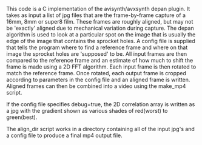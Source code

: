 This code is a C implementation of the avisynth/avxsynth depan plugin. It
takes as input a list of jpg files that are the frame-by-frame capture
of a 16mm, 8mm or super8 film.  These frames are roughly aligned, but
may not be 'exactly' aligned due to mechanical variation during capture.
The depan algorithm is used to look at a particular spot on the image that
is usually the edge of the image that contains the sprocket holes.  A config
file is supplied that tells the program where to find a reference frame and
where on that image the sprocket holes are 'supposed' to be.  All input
frames are then compared to the reference frame and an estimate of how much
to shift the frame is made using a 2D FFT algorithm.  Each input frame is then
rotated to match the reference frame.  Once rotated, each output frame is cropped according
to parameters in the config file and an aligned frame is written.  Aligned frames
can then be combined into a video using the make_mp4 script.

If the config file specifies debug=true, the 2D correlation array is written
as a jpg with the gradient shown as various shades of red(worst) to green(best).

The align_dir script works in a directory containing all of the input jpg's
and a config file to produce a final mp4 output file.
